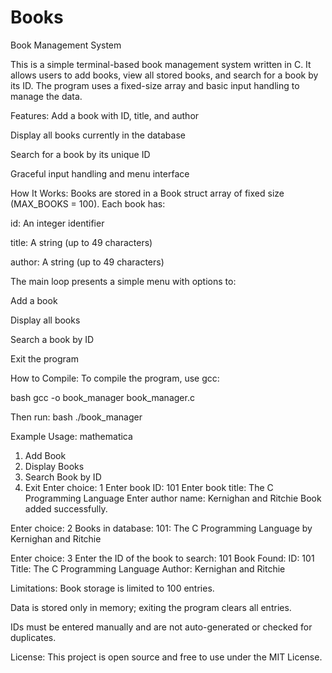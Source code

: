 # Books
Book Management System 

This is a simple terminal-based book management system written in C. It allows users to add books, view all stored books, and search for a book by its ID. The program uses a fixed-size array and basic input handling to manage the data.

Features:
Add a book with ID, title, and author

Display all books currently in the database

Search for a book by its unique ID

Graceful input handling and menu interface

How It Works:
Books are stored in a Book struct array of fixed size (MAX_BOOKS = 100). Each book has:

id: An integer identifier

title: A string (up to 49 characters)

author: A string (up to 49 characters)

The main loop presents a simple menu with options to:

Add a book

Display all books

Search a book by ID

Exit the program

How to Compile:
To compile the program, use gcc:

bash
gcc -o book_manager book_manager.c

Then run:
bash
./book_manager

Example Usage:
mathematica
1. Add Book
2. Display Books
3. Search Book by ID
4. Exit
Enter choice: 1
Enter book ID: 101
Enter book title: The C Programming Language
Enter author name: Kernighan and Ritchie
Book added successfully.

Enter choice: 2
Books in database:
101: The C Programming Language by Kernighan and Ritchie

Enter choice: 3
Enter the ID of the book to search: 101
Book Found:
ID: 101
Title: The C Programming Language
Author: Kernighan and Ritchie

Limitations:
Book storage is limited to 100 entries.

Data is stored only in memory; exiting the program clears all entries.

IDs must be entered manually and are not auto-generated or checked for duplicates.

License:
This project is open source and free to use under the MIT License.
